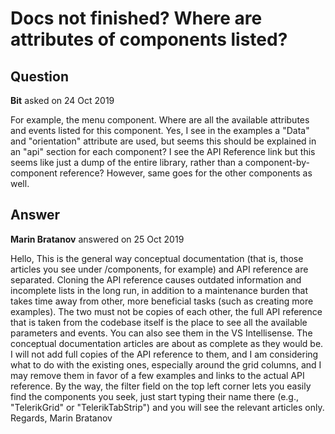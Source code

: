 # Docs not finished? Where are attributes of components listed?

## Question

**Bit** asked on 24 Oct 2019

For example, the menu component. Where are all the available attributes and events listed for this component. Yes, I see in the examples a "Data" and "orientation" attribute are used, but seems this should be explained in an "api" section for each component? I see the API Reference link but this seems like just a dump of the entire library, rather than a component-by-component reference? However, same goes for the other components as well.

## Answer

**Marin Bratanov** answered on 25 Oct 2019

Hello, This is the general way conceptual documentation (that is, those articles you see under /components, for example) and API reference are separated. Cloning the API reference causes outdated information and incomplete lists in the long run, in addition to a maintenance burden that takes time away from other, more beneficial tasks (such as creating more examples). The two must not be copies of each other, the full API reference that is taken from the codebase itself is the place to see all the available parameters and events. You can also see them in the VS Intellisense. The conceptual documentation articles are about as complete as they would be. I will not add full copies of the API reference to them, and I am considering what to do with the existing ones, especially around the grid columns, and I may remove them in favor of a few examples and links to the actual API reference. By the way, the filter field on the top left corner lets you easily find the components you seek, just start typing their name there (e.g., "TelerikGrid" or "TelerikTabStrip") and you will see the relevant articles only. Regards, Marin Bratanov
